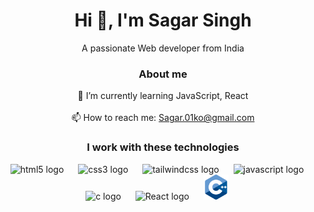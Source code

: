 <h1 align="center">Hi 👋, I'm Sagar Singh</h1>

<p align="center">A passionate Web developer from India</p>

<h3 align="center">About me</h3>

<p align="center">
  🌱 I’m currently learning JavaScript, React<br><br>
  📫 How to reach me: <a href="mailto:Sagar.01ko@gmail.com">Sagar.01ko@gmail.com</a>
</p>

<h3 align="center">I work with these technologies</h3>

<div align="center">
  <img src="https://cdn.jsdelivr.net/gh/devicons/devicon/icons/html5/html5-original.svg" height="40" alt="html5 logo" />
  <img width="15" />
  <img src="https://cdn.jsdelivr.net/gh/devicons/devicon/icons/css3/css3-original.svg" height="40" alt="css3 logo" />
  <img width="15" />
  <img src="https://upload.wikimedia.org/wikipedia/commons/d/d5/Tailwind_CSS_Logo.svg" height="40" alt="tailwindcss logo" />
  <img width="15" />
  <img src="https://cdn.jsdelivr.net/gh/devicons/devicon/icons/javascript/javascript-original.svg" height="40" alt="javascript logo" />
  <img width="15" />
  <img src="https://cdn.jsdelivr.net/gh/devicons/devicon/icons/c/c-original.svg" height="40" alt="c logo" />
  <img width="15" />
  <img src="https://cdn.jsdelivr.net/gh/devicons/devicon/icons/react/react-original.svg" height="40" alt="React logo" />
  <img width="15" />
  <img src="https://github.com/devicons/devicon/blob/v2.15.1/icons/cplusplus/cplusplus-original.svg" height="40" alt="C++ logo" />
  <img width="15" />
</div>
